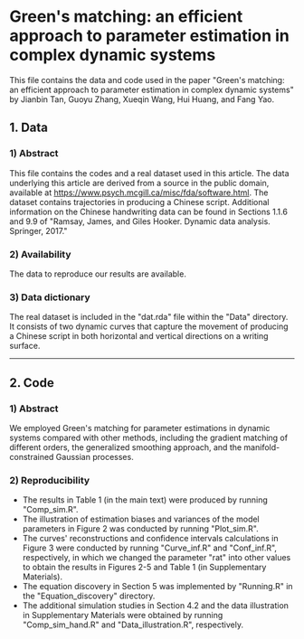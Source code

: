 # Green's matching: an efficient approach to parameter estimation in complex dynamic systems

This file contains the data and code used in the paper "Green's matching: an efficient approach to parameter estimation in complex dynamic systems" by Jianbin Tan, Guoyu Zhang, Xueqin Wang, Hui Huang, and Fang Yao.

## 1. Data
### 1) Abstract

This file contains the codes and a real dataset used in this article. The data underlying this article are derived from a source in the public domain, available at https://www.psych.mcgill.ca/misc/fda/software.html. The dataset contains trajectories in producing a Chinese script. Additional information on the Chinese handwriting data can be found in Sections 1.1.6 and 9.9 of "Ramsay, James, and Giles Hooker. Dynamic data analysis. Springer, 2017."

### 2) Availability
The data to reproduce our results are available.

### 3) Data dictionary
The real dataset is included in the "dat.rda" file within the "Data" directory. It consists of two dynamic curves that capture the movement of producing a Chinese script in both horizontal and vertical directions on a writing surface.

----
## 2. Code
### 1) Abstract
We employed Green's matching for parameter estimations in dynamic systems compared with other methods, including the gradient matching of different orders, the generalized smoothing approach, and the manifold-constrained Gaussian processes.

### 2) Reproducibility
- The results in Table 1 (in the main text) were produced by running "Comp_sim.R".
- The illustration of estimation biases and variances of the model parameters in Figure 2 was conducted by running "Plot_sim.R".
- The curves' reconstructions and confidence intervals calculations in Figure 3 were conducted by running "Curve_inf.R" and "Conf_inf.R", respectively, in which we changed the parameter "rat" into other values to obtain the results in Figures 2-5 and Table 1 (in Supplementary Materials).
- The equation discovery in Section 5 was implemented by "Running.R" in the "Equation_discovery" directory.
- The additional simulation studies in Section 4.2 and the data illustration in Supplementary Materials were obtained by running "Comp_sim_hand.R" and "Data_illustration.R", respectively.

